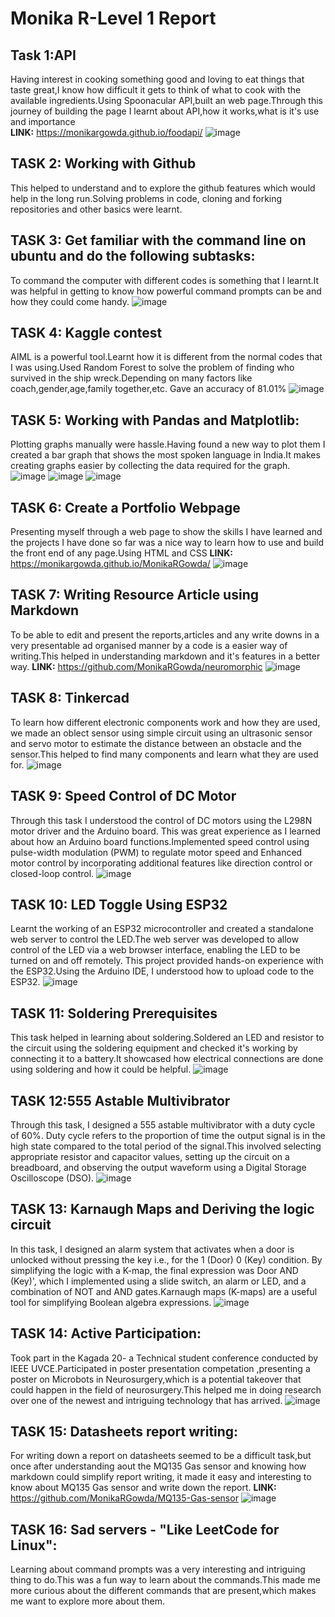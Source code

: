 # Monika R-Level 1 Report 
## Task 1:API
Having interest in cooking something good and loving to eat things that taste great,I know how difficult it gets to think of what to cook with the available ingredients.Using Spoonacular API,built an web page.Through this journey of building the page I learnt about API,how it works,what is it's use and importance  
  __LINK:__ https://monikargowda.github.io/foodapi/ 
![image](https://github.com/user-attachments/assets/99976f85-55bb-4ac6-b4aa-8759eb76f9e7)


## TASK 2: Working with Github
This helped to understand and to explore the github features which would help in the long run.Solving problems in code, cloning and forking repositories and other basics were learnt.

## TASK 3: Get familiar with the command line on ubuntu and do the following subtasks:
To command the computer with different codes is something that I learnt.It was helpful in getting to know how powerful command prompts can be and how they could come handy.
![image](https://github.com/user-attachments/assets/ba422b18-6436-49dc-a3c9-0f54040cadc2)


## TASK 4: Kaggle contest
AIML is a powerful tool.Learnt how it is different from the normal codes that I was using.Used Random Forest to solve the problem of finding who survived in the ship wreck.Depending on many factors like coach,gender,age,family together,etc. Gave an accuracy of 81.01%
![image](https://github.com/user-attachments/assets/d98625a0-3cd0-4b20-be20-580a4fe4b438)


## TASK 5: Working with Pandas and Matplotlib:
Plotting graphs manually were hassle.Having found a new way to plot them I created a bar graph that shows the most spoken language in India.It makes creating graphs easier by collecting the data required for the graph.
![image](https://github.com/user-attachments/assets/8a43fbdc-69c0-4f00-b793-ce3efa80a30c)
![image](https://github.com/user-attachments/assets/22302afa-7757-4474-979e-f14ed19f489c)
![image](https://github.com/user-attachments/assets/064ea409-5c21-4e88-be95-5100a9cd82b3)


## TASK 6: Create a Portfolio Webpage
Presenting myself through a web page to show the skills I have learned and the projects I have done so far was a nice way to learn how to use and build the front end of any page.Using HTML and CSS 
  __LINK:__ https://monikargowda.github.io/MonikaRGowda/
![image](https://github.com/user-attachments/assets/e7f5790d-4527-4dc3-af46-64f122c06521)


## TASK 7: Writing Resource Article using Markdown
To be able to edit and present the reports,articles and any write downs in a very presentable ad organised manner by a code is a easier way of writing.This helped in understanding markdown and it's features in a better way.
  __LINK:__ https://github.com/MonikaRGowda/neuromorphic
![image](https://github.com/user-attachments/assets/14bde8e1-95cb-4d63-bae6-7dea911e5e18)


## TASK 8: Tinkercad
To learn how different electronic components work and how they are used, we made an oblect sensor using  simple circuit using an ultrasonic sensor and servo motor to estimate the distance between an obstacle and the sensor.This helped to find many components and learn what they are used for.
![image](https://github.com/user-attachments/assets/08943421-4454-437d-9601-111b16f357a8)


## TASK 9: Speed Control of DC Motor
Through this task I understood the control of DC motors using the L298N motor driver and the Arduino board. This was great experience as I learned about how an Arduino board functions.Implemented speed control using pulse-width modulation (PWM) to regulate motor speed and Enhanced motor control by incorporating additional features like direction control or closed-loop control.
![image](https://github.com/user-attachments/assets/2d3204ad-4c87-422c-9173-cba86cf018bf)

## TASK 10: LED Toggle Using ESP32
Learnt the working of an ESP32 microcontroller and created a standalone web server to control the LED.The web server was developed to allow control of the LED via a web browser interface, enabling the LED to be turned on and off remotely. This project provided hands-on experience with the ESP32.Using the Arduino IDE, I understood how to upload code to the ESP32. 
![image](https://github.com/user-attachments/assets/83b5f3ac-74b6-41e1-bd90-d717fce3dd27)

## TASK 11: Soldering Prerequisites
This task helped in learning about soldering.Soldered an LED and resistor to the circuit using the soldering equipment and checked it's working by connecting it to a battery.It showcased how electrical connections are done using soldering and how it could be helpful.
![image](https://github.com/user-attachments/assets/2123b870-6860-4dd6-86c0-caedde8042ed)


## TASK 12:555 Astable Multivibrator
Through this task, I designed a 555 astable multivibrator with a duty cycle of 60%. Duty cycle refers to the proportion of time the output signal is in the high state compared to the total period of the signal.This involved selecting appropriate resistor and capacitor values, setting up the circuit on a breadboard, and observing the output waveform using a Digital Storage Oscilloscope (DSO).
![image](https://github.com/user-attachments/assets/7ee65046-b81e-4ed0-bc10-80a1fa6cd62f)


## TASK 13: Karnaugh Maps and Deriving the logic circuit
In this task, I designed an alarm system that activates when a door is unlocked without pressing the key i.e., for the 1 (Door) 0 (Key) condition. By simplifying the logic with a K-map, the final expression was Door AND (Key)', which I implemented using a slide switch, an alarm or LED, and a combination of NOT and AND gates.Karnaugh maps (K-maps) are a useful tool for simplifying Boolean algebra expressions.
![image](https://github.com/user-attachments/assets/6be4ef08-e37b-4c76-a3d0-24216070d439)


## TASK 14: Active Participation:
Took part in the Kagada 20- a Technical student conference conducted by IEEE UVCE.Participated in poster presentation competation ,presenting a poster on Microbots in Neurosurgery,which is a potential takeover that could happen in the field of neurosurgery.This helped me in doing research over one of the newest and intriguing technology that has arrived.
![image](https://github.com/user-attachments/assets/268ae9d8-6583-42a7-bc50-68c4105677e3)

## TASK 15: Datasheets report writing:
For writing down a report on datasheets seemed to be a difficult task,but once after understanding aout the MQ135 Gas sensor and knowing how markdown could simplify report writing, it made it easy and interesting to know about MQ135 Gas sensor and write down the report.
  __LINK:__ https://github.com/MonikaRGowda/MQ135-Gas-sensor
![image](https://github.com/user-attachments/assets/0b117fa5-f764-43db-adcf-ed9157d564a0)


## TASK 16: Sad servers - "Like LeetCode for Linux":
Learning about command prompts was a very interesting and intriguing thing to do.This was a fun way to learn about the commands.This made me more curious about the different commands that are present,which makes me want to explore more about them.

